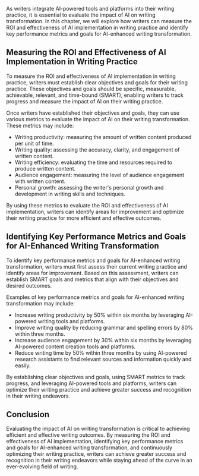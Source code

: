 
As writers integrate AI-powered tools and platforms into their writing practice, it is essential to evaluate the impact of AI on writing transformation. In this chapter, we will explore how writers can measure the ROI and effectiveness of AI implementation in writing practice and identify key performance metrics and goals for AI-enhanced writing transformation.

Measuring the ROI and Effectiveness of AI Implementation in Writing Practice
----------------------------------------------------------------------------

To measure the ROI and effectiveness of AI implementation in writing practice, writers must establish clear objectives and goals for their writing practice. These objectives and goals should be specific, measurable, achievable, relevant, and time-bound (SMART), enabling writers to track progress and measure the impact of AI on their writing practice.

Once writers have established their objectives and goals, they can use various metrics to evaluate the impact of AI on their writing transformation. These metrics may include:

* Writing productivity: measuring the amount of written content produced per unit of time.
* Writing quality: assessing the accuracy, clarity, and engagement of written content.
* Writing efficiency: evaluating the time and resources required to produce written content.
* Audience engagement: measuring the level of audience engagement with written content.
* Personal growth: assessing the writer's personal growth and development in writing skills and techniques.

By using these metrics to evaluate the ROI and effectiveness of AI implementation, writers can identify areas for improvement and optimize their writing practice for more efficient and effective outcomes.

Identifying Key Performance Metrics and Goals for AI-Enhanced Writing Transformation
------------------------------------------------------------------------------------

To identify key performance metrics and goals for AI-enhanced writing transformation, writers must first assess their current writing practice and identify areas for improvement. Based on this assessment, writers can establish SMART goals and metrics that align with their objectives and desired outcomes.

Examples of key performance metrics and goals for AI-enhanced writing transformation may include:

* Increase writing productivity by 50% within six months by leveraging AI-powered writing tools and platforms.
* Improve writing quality by reducing grammar and spelling errors by 80% within three months.
* Increase audience engagement by 30% within six months by leveraging AI-powered content creation tools and platforms.
* Reduce writing time by 50% within three months by using AI-powered research assistants to find relevant sources and information quickly and easily.

By establishing clear objectives and goals, using SMART metrics to track progress, and leveraging AI-powered tools and platforms, writers can optimize their writing practice and achieve greater success and recognition in their writing endeavors.

Conclusion
----------

Evaluating the impact of AI on writing transformation is critical to achieving efficient and effective writing outcomes. By measuring the ROI and effectiveness of AI implementation, identifying key performance metrics and goals for AI-enhanced writing transformation, and continuously optimizing their writing practice, writers can achieve greater success and recognition in their writing endeavors while staying ahead of the curve in an ever-evolving field of writing.
